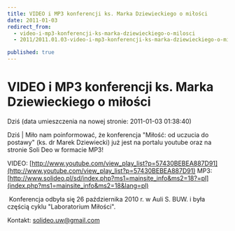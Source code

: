 ```yaml
---
title: VIDEO i MP3 konferencji ks. Marka Dziewieckiego o miłości
date: 2011-01-03
redirect_from: 
  - video-i-mp3-konferencji-ks-marka-dziewieckiego-o-milosci
  - 2011/2011.01.03-video-i-mp3-konferencji-ks-marka-dziewieckiego-o-milosci

published: true
---
```




# VIDEO i MP3 konferencji ks. Marka Dziewieckiego o miłości

<time>Dziś (data umieszczenia na nowej stronie: 2011-01-03 01:38:40)</time>

Dziś | Miło nam poinformować, że konferencja "Miłość: od uczucia do postawy" (ks. dr Marek Dziewiecki) już jest na portalu youtube oraz na stronie Soli Deo w formacie MP3!

VIDEO: 
[http://www.youtube.com/view_play_list?p=57430BEBEA887D91](http://www.youtube.com/view_play_list?p=57430BEBEA887D91)
MP3: 
[http://www.solideo.pl/sd/index.php?ms1=mainsite_info&ms2=18?=pl](index.php?ms1=mainsite_info&ms2=18&lang=pl)

&nbsp;Konferencja odbyła się 26 października 2010 r. w Auli S. BUW. i była częścią cyklu "Laboratorium Miłości".

Kontakt: solideo.uw@gmail.com                            

<!--{{json:{"created_date":"2011-01-03 01:38:40","publish_down":"0000-00-00 00:00:00","id":"1009"}}}-->